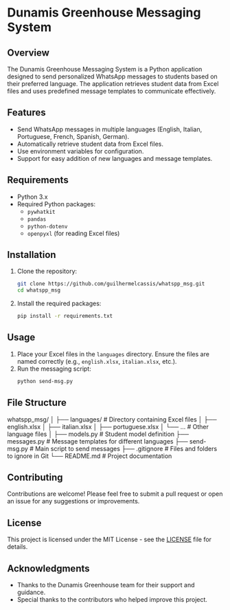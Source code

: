 # Dunamis Greenhouse Messaging System

## Overview
The Dunamis Greenhouse Messaging System is a Python application designed to send personalized WhatsApp messages to students based on their preferred language. The application retrieves student data from Excel files and uses predefined message templates to communicate effectively.

## Features
- Send WhatsApp messages in multiple languages (English, Italian, Portuguese, French, Spanish, German).
- Automatically retrieve student data from Excel files.
- Use environment variables for configuration.
- Support for easy addition of new languages and message templates.

## Requirements
- Python 3.x
- Required Python packages:
  - `pywhatkit`
  - `pandas`
  - `python-dotenv`
  - `openpyxl` (for reading Excel files)

## Installation
1. Clone the repository:
   ```bash
   git clone https://github.com/guilhermelcassis/whatspp_msg.git
   cd whatspp_msg
   ```

2. Install the required packages:
   ```bash
   pip install -r requirements.txt
   ```

## Usage
1. Place your Excel files in the `languages` directory. Ensure the files are named correctly (e.g., `english.xlsx`, `italian.xlsx`, etc.).
2. Run the messaging script:
   ```bash
   python send-msg.py
   ```

## File Structure
whatspp_msg/
│
├── languages/ # Directory containing Excel files
│ ├── english.xlsx
│ ├── italian.xlsx
│ ├── portuguese.xlsx
│ └── ... # Other language files
│
├── models.py # Student model definition
├── messages.py # Message templates for different languages
├── send-msg.py # Main script to send messages
├── .gitignore # Files and folders to ignore in Git
└── README.md # Project documentation


## Contributing
Contributions are welcome! Please feel free to submit a pull request or open an issue for any suggestions or improvements.

## License
This project is licensed under the MIT License - see the [LICENSE](LICENSE) file for details.

## Acknowledgments
- Thanks to the Dunamis Greenhouse team for their support and guidance.
- Special thanks to the contributors who helped improve this project.